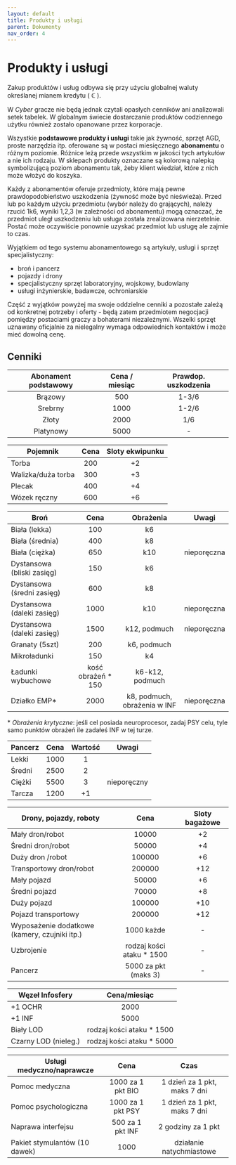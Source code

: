 ```yaml
---
layout: default
title: Produkty i usługi
parent: Dokumenty
nav_order: 4
---
```


# Produkty i usługi

Zakup produktów i usług odbywa się przy użyciu globalnej waluty określanej mianem kredytu ( **ℂ** ).

W *Cyber* gracze nie będą jednak czytali opasłych cenników ani analizowali setek tabelek. W globalnym świecie dostarczanie produktów codziennego użytku również zostało opanowane przez korporacje.

Wszystkie **podstawowe produkty i usługi** takie jak żywność, sprzęt AGD, proste narzędzia itp. oferowane są w postaci miesięcznego **abonamentu** o różnym poziomie. Różnice leżą przede wszystkim w jakości tych artykułów a nie ich rodzaju.
W sklepach produkty oznaczane są kolorową nalepką symbolizującą poziom abonamentu tak, żeby klient wiedział, które z nich może włożyć do koszyka.

Każdy z abonamentów oferuje przedmioty, które mają pewne prawdopodobieństwo uszkodzenia (żywność może być nieświeża). Przed lub po każdym użyciu przedmiotu (wybór należy do grających), należy rzucić 1k6, wyniki 1,2,3 (w zależności od abonamentu) mogą oznaczać, że przedmiot uległ uszkodzeniu lub usługa została zrealizowana nierzetelnie. Postać może oczywiście ponownie uzyskać przedmiot lub usługę ale zajmie to czas.

Wyjątkiem od tego systemu abonamentowego są artykuły, usługi i sprzęt specjalistyczny:

- broń i pancerz
- pojazdy i drony
- specjalistyczny sprzęt laboratoryjny, wojskowy, budowlany
- usługi inżynierskie, badawcze, ochroniarskie

Część z wyjątków powyżej ma swoje oddzielne cenniki a pozostałe zależą od konkretnej potrzeby i oferty - będą zatem przedmiotem negocjacji pomiędzy postaciami graczy a bohaterami niezależnymi.
Wszelki sprzęt uznawany oficjalnie za nielegalny wymaga odpowiednich kontaktów i może mieć dowolną cenę.

## Cenniki

| Abonament podstawowy | Cena / miesiąc | Prawdop. uszkodzenia |
| :------------------: | :------------: | :------------------: |
|       Brązowy        |      500       |        1-3/6         |
|       Srebrny        |      1000      |        1-2/6         |
|        Złoty         |      2000      |         1/6          |
|      Platynowy       |      5000      |          -           |

| Pojemnik           | Cena  | Sloty ekwipunku |
| ------------------ | :---: | :-------------: |
| Torba              |  200  |       +2        |
| Walizka/duża torba |  300  |       +3        |
| Plecak             |  400  |       +4        |
| Wózek ręczny       |  600  |       +6        |

| Broń                       |        Cena        |          Obrażenia           | Uwagi       |
| -------------------------- | :----------------: | :--------------------------: | ----------- |
| Biała (lekka)              |        100         |              k6              |             |
| Biała (średnia)            |        400         |              k8              |             |
| Biała (ciężka)             |        650         |             k10              | nieporęczna |
| Dystansowa (bliski zasięg) |        150         |              k6              |             |
| Dystansowa (średni zasięg) |        600         |              k8              |             |
| Dystansowa (daleki zasięg) |        1000        |             k10              | nieporęczna |
| Dystansowa (daleki zasięg) |        1500        |         k12, podmuch         | nieporęczna |
| Granaty (5szt)             |        200         |         k6, podmuch          |             |
| Mikroładunki               |        150         |              k4              |             |
| Ładunki wybuchowe          | kość obrażeń * 150 |       k6-k12, podmuch        |             |
| Działko EMP\*              |        2000        | k8, podmuch, obrażenia w INF | nieporęczna |

\* *Obrażenia krytyczne*: jeśli cel posiada neuroprocesor, zadaj PSY celu, tyle samo punktów obrażeń ile zadałeś INF w tej turze.

| Pancerz | Cena  | Wartość | Uwagi       |
| ------- | :---: | :-----: | ----------- |
| Lekki   | 1000  |    1    |             |
| Średni  | 2500  |    2    |             |
| Ciężki  | 5500  |    3    | nieporęczny |
| Tarcza  | 1200  |   +1    |             |

| Drony, pojazdy, roboty                        |           Cena            | Sloty bagażowe |
| --------------------------------------------- | :-----------------------: | :------------: |
| Mały  dron/robot                              |           10000           |       +2       |
| Średni  dron/robot                            |           50000           |       +4       |
| Duży    dron /robot                           |          100000           |       +6       |
| Transportowy dron/robot                       |          200000           |      +12       |
| Mały  pojazd                                  |           50000           |       +6       |
| Średni    pojazd                              |           70000           |       +8       |
| Duży       pojazd                             |          100000           |      +10       |
| Pojazd transportowy                           |          200000           |      +12       |
| Wyposażenie dodatkowe (kamery, czujniki itp.) |        1000 każde         |       -        |
| Uzbrojenie                                    | rodzaj kości ataku * 1500 |       -        |
| Pancerz                                       |   5000 za pkt (maks 3)    |       -        |

| Węzeł Infosfery      |       Cena/miesiąc        |
| -------------------- | :-----------------------: |
| +1 OCHR              |           2000            |
| +1 INF               |           5000            |
| Biały LOD            | rodzaj kości ataku * 1500 |
| Czarny LOD (nieleg.) | rodzaj kości ataku * 5000 |


| Usługi medyczno/naprawcze     |        Cena        |             Czas             |
| ----------------------------- | :----------------: | :--------------------------: |
| Pomoc medyczna                | 1000 za 1 pkt BIO  | 1 dzień za 1 pkt, maks 7 dni |
| Pomoc psychologiczna          | 1000  za 1 pkt PSY | 1 dzień za 1 pkt, maks 7 dni |
| Naprawa interfejsu            |  500 za 1 pkt INF  |      2 godziny za 1 pkt      |
| Pakiet stymulantów (10 dawek) |        1000        |   działanie natychmiastowe   |
